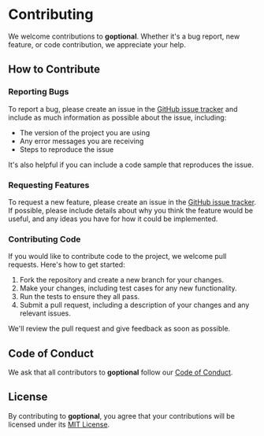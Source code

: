 # Contributing

We welcome contributions to **goptional**. Whether it's a bug report, new feature, or code contribution, we appreciate your help.

## How to Contribute

### Reporting Bugs

To report a bug, please create an issue in the [GitHub issue tracker](https://github.com/oleg-nykolyn/goptional/issues) and include as much information as possible about the issue, including:

* The version of the project you are using
* Any error messages you are receiving
* Steps to reproduce the issue

It's also helpful if you can include a code sample that reproduces the issue.

### Requesting Features

To request a new feature, please create an issue in the [GitHub issue tracker](https://github.com/oleg-nykolyn/goptional/issues). If possible, please include details about why you think the feature would be useful, and any ideas you have for how it could be implemented.

### Contributing Code

If you would like to contribute code to the project, we welcome pull requests. Here's how to get started:

1. Fork the repository and create a new branch for your changes.
2. Make your changes, including test cases for any new functionality.
3. Run the tests to ensure they all pass.
4. Submit a pull request, including a description of your changes and any relevant issues.

We'll review the pull request and give feedback as soon as possible.

## Code of Conduct

We ask that all contributors to **goptional** follow our [Code of Conduct](CODE_OF_CONDUCT.md).

## License

By contributing to **goptional**, you agree that your contributions will be licensed under its [MIT License](LICENSE.txt).
